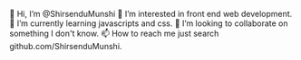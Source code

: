 👋 Hi, I’m @ShirsenduMunshi
👀 I’m interested in front end web development.
🌱 I’m currently learning javascripts and css.
💞️ I’m looking to collaborate on something I don't know.
📫 How to reach me just search github.com/ShirsenduMunshi.
